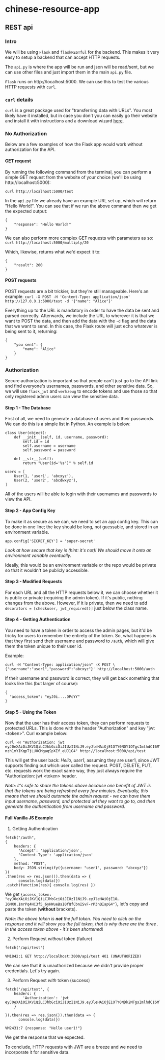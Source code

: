 # chinese-resource-app
## REST api

### Intro
We will be using `Flask` and `flaskRESTful` for the backend. This makes it very easy to setup a backend that can accept
 HTTP requests.

The `api.py` is where the app will be run and json will be read/sent, but we can use other files and just import them in
 the main `api.py` file.

`Flask` runs on http://localhost:5000. We can use this to test the various HTTP requests with `curl`.

### `curl` details
`curl` is a great package used for "transferring data with URLs". You most likely have it installed, but in case you
 don't you can easily go their website and install it with instructions and a download wizard
 [here](https://curl.haxx.se/dlwiz/?type=bin).

### No Authorization
Below are a few examples of how the Flask app would work without authorization for the API.

#### GET request
By running the following command from the terminal, you can perform a simple GET request from the website of your choice
 (we'll be using http://localhost:5000):

`curl http://localhost:5000/test`

In the `api.py` file we already have an example URL set up, which will return "Hello World!". You can see that if we run
 the above command then we get the expected output:
```
{
    "response": "Hello World!"
}
```

We can also perform more complex GET requests with parameters as so:
`curl http://localhost:5000/multiply/20`

Which, likewise, returns what we'd expect it to:
```
{
    "result": 200
}
```

#### POST requests
POST requests are a bit trickier, but they're still manageable. Here's an example:
`curl -X POST -H 'Content-Type: application/json' http://127.0.0.1:5000/test -d '{"name": "Alice"}'`

Everything up to the URL is mandatory in order to have the data be sent and parsed correctly. Afterwards, we include the
 URL to wherever it is that we want to POST the data, and then add the data with the `-d` flag and the data that we want
  to send. In this case, the Flask route will just echo whatever is being sent to it, returning:
```
{
    "you sent": {
        "name": "Alice"
    }
}
```
### Authorization
Secure authorization is important so that people can't just go to the API link and find everyone's usernames, passwords, and other sensitive data. So, we will use `flask_jwt` and `werkzeug` to encode tokens and use those so that only registered admin users can view the sensitive data.

#### Step 1 - The Database
First of all, we need to generate a database of users and their passwords. We can do this is a simple list in Python. An example is below:
```
class User(object):
    def __init__(self, id, username, password):
        self.id = id
        self.username = username
        self.password = password

    def __str__(self):
        return "User(id='%s')" % self.id

users = [
    User(1, 'user1', 'abcxyz'),
    User(2, 'user2', 'abcdwxyz'),
]
```
All of the users will be able to login with their usernames and passwords to view the API.

#### Step 2 - App Config Key
To make it as secure as we can, we need to set an app config key. This can be done in one line; the key should be long, not guessable, and stored in an environment variable.

```
app.config['SECRET_KEY'] = 'super-secret'
```
*Look at how secure that key is (hint: it's not)! We should move it onto an environment variable eventually.*

Ideally, this would be an environment variable or the repo would be private so that it wouldn't be publicly accessible.

#### Step 3 - Modified Requests
For each URL and all the HTTP requests below it, we can choose whether it is public or private (requiring the admin token). If it's public, nothing changes from the above. However, if it is private, then we need to add `decorators = [checkuser, jwt_required()]` just below the class name.

#### Step 4 - Getting Authentication
You need to have a token in order to access the admin pages, but it'd be tricky for users to remember the entirety of the token. So, what happens is that they first send their username and password to `/auth`, which will give them the token unique to their user id.

Example:
```
curl -H "Content-Type: application/json" -X POST \
{"username":"user1","password":"abcxyz"}' http://localhost:5000/auth
```
If their username and password is correct, they will get back something that looks like this (but larger of course):
```
{
  "access_token": "eyJ0i....DPcYY"
}
```

#### Step 5 - Using the Token
Now that the user has their access token, they can perform requests to protected URLs. This is done with the header "Authorization" and key "jwt \<token\>". Curl example below:
```
curl -H "Authorization: jwt eyJ0eXAiOiJKV1QiLCJhbGciOiJIUzI1NiJ9.eyJleHAiOjE1OTY0NDY1OTgsImlhdCI6MTU5NjQ0NjI5OCwibmJmIjoxNTk2NDQ2Mjk4LCJpZGVudGl0eSI6MX0.EcWlrWFIEI-nzh1mYIKqpTjLU0GMgaqSpXIf_eUJ1G4" http://localhost:5000/api/test
```
This will get the user back: *Hello, user1*, assuming they are user1, since JWT supports finding out which user called the request. POST, DELETE, PUT, etc. requests work the exact same way, they just always require the "Authorization: jwt \<token\> header.

*Note: it's safe to share the tokens above because one benefit of JWT is that the tokens are being refreshed every few minutes. Eventually, this means that we should automate the admin request - we can have them input username, password, and protected url they want to go to, and then generate the authentication from username and password.*

#### Full Vanilla JS Example
1. Getting Authentication
```
fetch("/auth",
{
    headers: {
      'Accept': 'application/json',
      'Content-Type': 'application/json'
    },
    method: "POST",
    body: JSON.stringify({username: "user1", password: "abcxyz"})
})
.then(res => res.json()).then(data => {
      console.log(data)})
.catch(function(res){ console.log(res) })
```

We get `{access_token: "eyJ0eXAiOiJKV1QiLCJhbGciOiJIUzI1NiJ9.eyJleHAiOjE1O…I6MX0.ImrPq4HC3f5_6yHWueBsI0fQfCbnISvF-rP3nQIapG4"}`, let's copy and paste the token (**without** brackets).

*Note: the above token is **not** the full token. You need to click on the response and it will show you the full token, that is why there are the three . in the access token above - it's been shortened!*

2. Perform Request *without* token (failure)
```
fetch('/api/test')

VM1842:1 GET http://localhost:3000/api/test 401 (UNAUTHORIZED)
```

We can see that it is unauthorized because we didn't provide proper credentials. Let's try again.

3. Perform Request *with* token (success)
```
fetch('/api/test', {
    headers: {
        'Authorization': 'jwt eyJ0eXAiOiJKV1QiLCJhbGciOiJIUzI1NiJ9.eyJleHAiOjE1OTY0NDk2MTgsImlhdCI6MTU5NjQ0OTMxOCwibmJmIjoxNTk2NDQ5MzE4LCJpZGVudGl0eSI6MX0.UI374UJLdBwd8csAW9AJTClv92G1R6b9Lr67TPFgazk'
    }

}).then(res => res.json()).then(data => {
      console.log(data)})

VM2431:7 {response: "Hello user1!"}
```
We get the response that we expected.

To conclude, HTTP requests with JWT are a breeze and we need to incorporate it for sensitive data.
